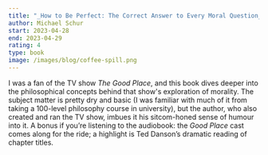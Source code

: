 ```yaml
---
title: "_How to Be Perfect: The Correct Answer to Every Moral Question_"
author: Michael Schur
start: 2023-04-28
end: 2023-04-29
rating: 4
type: book
image: /images/blog/coffee-spill.png
---
```


I was a fan of the TV show _The Good Place_, and this book dives deeper into the philosophical concepts behind that show's exploration of morality. The subject matter is pretty dry and basic (I was familiar with much of it from taking a 100-level philosophy course in university), but the author, who also created and ran the TV show, imbues it his sitcom-honed sense of humour into it. A bonus if you’re listening to the audiobook: the _Good Place_ cast comes along for the ride; a highlight is Ted Danson’s dramatic reading of chapter titles.